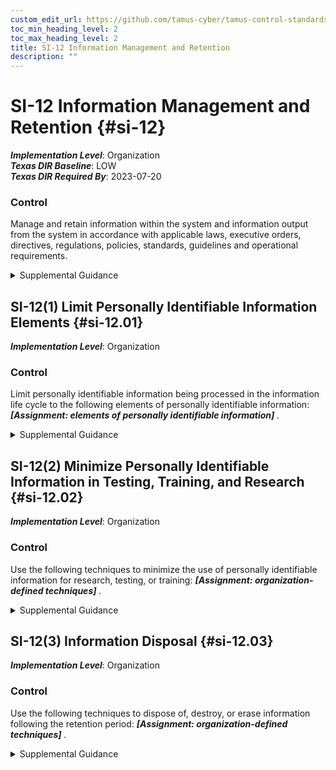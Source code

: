 ```yaml
---
custom_edit_url: https://github.com/tamus-cyber/tamus-control-standards/tree/main/content/tamus.edu/TAMUS_profile.xml
toc_min_heading_level: 2
toc_max_heading_level: 2
title: SI-12 Information Management and Retention
description: ""
---
```


# SI-12 Information Management and Retention {#si-12}

_**Implementation Level**_: Organization\
_**Texas DIR Baseline**_: LOW\
_**Texas DIR Required By**_: 2023-07-20

### Control

Manage and retain information within the system and information output from the system in accordance with applicable laws, executive orders, directives, regulations, policies, standards, guidelines and operational requirements.

<details>
  <summary>Supplemental Guidance</summary>

Information management and retention requirements cover the full life cycle of information, in some cases extending beyond system disposal. Information to be retained may also include policies, procedures, plans, reports, data output from control implementation, and other types of administrative information. The National Archives and Records Administration (NARA) provides federal policy and guidance on records retention and schedules. If organizations have a records management office, consider coordinating with records management personnel. Records produced from the output of implemented controls that may require management and retention include, but are not limited to: All XX-1, <a xmlns="http://csrc.nist.gov/ns/oscal/1.0" href="#ac-6.9">AC-6(9)</a>, <a xmlns="http://csrc.nist.gov/ns/oscal/1.0" href="#at-4">AT-4</a>, <a xmlns="http://csrc.nist.gov/ns/oscal/1.0" href="#au-12">AU-12</a>, <a xmlns="http://csrc.nist.gov/ns/oscal/1.0" href="#ca-2">CA-2</a>, <a xmlns="http://csrc.nist.gov/ns/oscal/1.0" href="#ca-3">CA-3</a>, <a xmlns="http://csrc.nist.gov/ns/oscal/1.0" href="#ca-5">CA-5</a>, <a xmlns="http://csrc.nist.gov/ns/oscal/1.0" href="#ca-6">CA-6</a>, <a xmlns="http://csrc.nist.gov/ns/oscal/1.0" href="#ca-7">CA-7</a>, <a xmlns="http://csrc.nist.gov/ns/oscal/1.0" href="#ca-8">CA-8</a>, <a xmlns="http://csrc.nist.gov/ns/oscal/1.0" href="#ca-9">CA-9</a>, <a xmlns="http://csrc.nist.gov/ns/oscal/1.0" href="#cm-2">CM-2</a>, <a xmlns="http://csrc.nist.gov/ns/oscal/1.0" href="#cm-3">CM-3</a>, <a xmlns="http://csrc.nist.gov/ns/oscal/1.0" href="#cm-4">CM-4</a>, <a xmlns="http://csrc.nist.gov/ns/oscal/1.0" href="#cm-6">CM-6</a>, <a xmlns="http://csrc.nist.gov/ns/oscal/1.0" href="#cm-8">CM-8</a>, <a xmlns="http://csrc.nist.gov/ns/oscal/1.0" href="#cm-9">CM-9</a>, <a xmlns="http://csrc.nist.gov/ns/oscal/1.0" href="#cm-12">CM-12</a>, <a xmlns="http://csrc.nist.gov/ns/oscal/1.0" href="#cm-13">CM-13</a>, <a xmlns="http://csrc.nist.gov/ns/oscal/1.0" href="#cp-2">CP-2</a>, <a xmlns="http://csrc.nist.gov/ns/oscal/1.0" href="#ir-6">IR-6</a>, <a xmlns="http://csrc.nist.gov/ns/oscal/1.0" href="#ir-8">IR-8</a>, <a xmlns="http://csrc.nist.gov/ns/oscal/1.0" href="#ma-2">MA-2</a>, <a xmlns="http://csrc.nist.gov/ns/oscal/1.0" href="#ma-4">MA-4</a>, <a xmlns="http://csrc.nist.gov/ns/oscal/1.0" href="#pe-2">PE-2</a>, <a xmlns="http://csrc.nist.gov/ns/oscal/1.0" href="#pe-8">PE-8</a>, <a xmlns="http://csrc.nist.gov/ns/oscal/1.0" href="#pe-16">PE-16</a>, <a xmlns="http://csrc.nist.gov/ns/oscal/1.0" href="#pe-17">PE-17</a>, <a xmlns="http://csrc.nist.gov/ns/oscal/1.0" href="#pl-2">PL-2</a>, <a xmlns="http://csrc.nist.gov/ns/oscal/1.0" href="#pl-4">PL-4</a>, <a xmlns="http://csrc.nist.gov/ns/oscal/1.0" href="#pl-7">PL-7</a>, <a xmlns="http://csrc.nist.gov/ns/oscal/1.0" href="#pl-8">PL-8</a>, <a xmlns="http://csrc.nist.gov/ns/oscal/1.0" href="#pm-5">PM-5</a>, <a xmlns="http://csrc.nist.gov/ns/oscal/1.0" href="#pm-8">PM-8</a>, <a xmlns="http://csrc.nist.gov/ns/oscal/1.0" href="#pm-9">PM-9</a>, <a xmlns="http://csrc.nist.gov/ns/oscal/1.0" href="#pm-18">PM-18</a>, <a xmlns="http://csrc.nist.gov/ns/oscal/1.0" href="#pm-21">PM-21</a>, <a xmlns="http://csrc.nist.gov/ns/oscal/1.0" href="#pm-27">PM-27</a>, <a xmlns="http://csrc.nist.gov/ns/oscal/1.0" href="#pm-28">PM-28</a>, <a xmlns="http://csrc.nist.gov/ns/oscal/1.0" href="#pm-30">PM-30</a>, <a xmlns="http://csrc.nist.gov/ns/oscal/1.0" href="#pm-31">PM-31</a>, <a xmlns="http://csrc.nist.gov/ns/oscal/1.0" href="#ps-2">PS-2</a>, <a xmlns="http://csrc.nist.gov/ns/oscal/1.0" href="#ps-6">PS-6</a>, <a xmlns="http://csrc.nist.gov/ns/oscal/1.0" href="#ps-7">PS-7</a>, <a xmlns="http://csrc.nist.gov/ns/oscal/1.0" href="#pt-2">PT-2</a>, <a xmlns="http://csrc.nist.gov/ns/oscal/1.0" href="#pt-3">PT-3</a>, <a xmlns="http://csrc.nist.gov/ns/oscal/1.0" href="#pt-7">PT-7</a>, <a xmlns="http://csrc.nist.gov/ns/oscal/1.0" href="#ra-2">RA-2</a>, <a xmlns="http://csrc.nist.gov/ns/oscal/1.0" href="#ra-3">RA-3</a>, <a xmlns="http://csrc.nist.gov/ns/oscal/1.0" href="#ra-5">RA-5</a>, <a xmlns="http://csrc.nist.gov/ns/oscal/1.0" href="#ra-8">RA-8</a>, <a xmlns="http://csrc.nist.gov/ns/oscal/1.0" href="#sa-4">SA-4</a>, <a xmlns="http://csrc.nist.gov/ns/oscal/1.0" href="#sa-5">SA-5</a>, <a xmlns="http://csrc.nist.gov/ns/oscal/1.0" href="#sa-8">SA-8</a>, <a xmlns="http://csrc.nist.gov/ns/oscal/1.0" href="#sa-10">SA-10</a>, <a xmlns="http://csrc.nist.gov/ns/oscal/1.0" href="#si-4">SI-4</a>, <a xmlns="http://csrc.nist.gov/ns/oscal/1.0" href="#sr-2">SR-2</a>, <a xmlns="http://csrc.nist.gov/ns/oscal/1.0" href="#sr-4">SR-4</a>, <a xmlns="http://csrc.nist.gov/ns/oscal/1.0" href="#sr-8">SR-8</a>.

</details>

## SI-12(1) Limit Personally Identifiable Information Elements {#si-12.01}

_**Implementation Level**_: Organization

### Control

Limit personally identifiable information being processed in the information life cycle to the following elements of personally identifiable information: <strong> <em>[Assignment: elements of personally identifiable information]</em> </strong>.

<details>
  <summary>Supplemental Guidance</summary>

Limiting the use of personally identifiable information throughout the information life cycle when the information is not needed for operational purposes helps to reduce the level of privacy risk created by a system. The information life cycle includes information creation, collection, use, processing, storage, maintenance, dissemination, disclosure, and disposition. Risk assessments as well as applicable laws, regulations, and policies can provide useful inputs to determining which elements of personally identifiable information may create risk.

</details>

## SI-12(2) Minimize Personally Identifiable Information in Testing, Training, and Research {#si-12.02}

_**Implementation Level**_: Organization

### Control

Use the following techniques to minimize the use of personally identifiable information for research, testing, or training: <strong> <em>[Assignment: organization-defined techniques]</em> </strong>.

<details>
  <summary>Supplemental Guidance</summary>

Organizations can minimize the risk to an individual’s privacy by employing techniques such as de-identification or synthetic data. Limiting the use of personally identifiable information throughout the information life cycle when the information is not needed for research, testing, or training helps reduce the level of privacy risk created by a system. Risk assessments as well as applicable laws, regulations, and policies can provide useful inputs to determining the techniques to use and when to use them.

</details>

## SI-12(3) Information Disposal {#si-12.03}

_**Implementation Level**_: Organization

### Control

Use the following techniques to dispose of, destroy, or erase information following the retention period: <strong> <em>[Assignment: organization-defined techniques]</em> </strong>.

<details>
  <summary>Supplemental Guidance</summary>

Organizations can minimize both security and privacy risks by disposing of information when it is no longer needed. The disposal or destruction of information applies to originals as well as copies and archived records, including system logs that may contain personally identifiable information.

</details>

